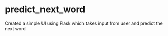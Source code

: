 # predict_next_word

Created a simple UI using Flask which takes input from user and predict the next word 
